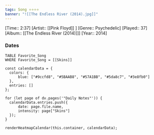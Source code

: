 ```yaml
---
tags: Song ⭐⭐⭐⭐ 
banner: "![[The Endless River (2014).jpg]]"
---
```

[Time:: 2:37]
[Artist:: [[Pink Floyd]] ]
[Genre:: Psychedelic]
[Played:: 37]
[Album:: [[The Endless River (2014)]]]
[Year:: 2014]
### Dates
````dataview
TABLE Favorite_Song
WHERE Favorite_Song = [[Skins]]
````

  ```dataviewjs
const calendarData = { 
	colors: { 
		blue: ["#9ccfd8", "#5BAAB8", "#57A1BB", "#5da8c7", "#3e8fb0"] 
	}, 
	entries: [] 
}; 

for (let page of dv.pages('"Daily Notes"')) { 
	calendarData.entries.push({ 
		date: page.file.name, 
		intensity: page["Skins"]
	}); 
} 

renderHeatmapCalendar(this.container, calendarData);
```

